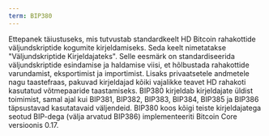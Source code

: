 ```yaml
---
term: BIP380
---
```


Ettepanek täiustuseks, mis tutvustab standardkeelt HD Bitcoin rahakottide väljundskriptide kogumite kirjeldamiseks. Seda keelt nimetatakse "Väljundskriptide Kirjeldajateks". Selle eesmärk on standardiseerida väljundskriptide esindamise ja haldamise viisi, et hõlbustada rahakottide varundamist, eksportimist ja importimist. Lisaks privaatsetele andmetele nagu taastefraas, pakuvad kirjeldajad kõiki vajalikke teavet HD rahakoti kasutatud võtmepaaride taastamiseks. BIP380 kirjeldab kirjeldajate üldist toimimist, samal ajal kui BIP381, BIP382, BIP383, BIP384, BIP385 ja BIP386 täpsustavad kasutatavaid väljendeid. BIP380 koos kõigi teiste kirjeldajatega seotud BIP-dega (välja arvatud BIP386) implementeeriti Bitcoin Core versioonis 0.17.